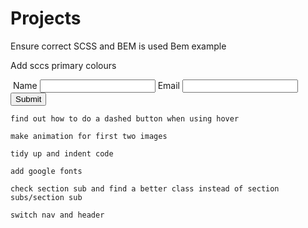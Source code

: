 # Projects

Ensure correct SCSS and BEM is used
Bem example

Add sccs primary colours

 <form class="form">
        <img class="form__img" src="" alt="">
        <label class="form__label" for="">Name</label>
        <input class="form__input" type="text" name="" id="">
        <label class="form__label" for="">Email</label>
        <input class="form__input" type="text" name="" id="">
        <button class="form__submit form__submit--active">Submit</button>
    </form>


    find out how to do a dashed button when using hover

    make animation for first two images

    tidy up and indent code

    add google fonts

    check section sub and find a better class instead of section subs/section sub

    switch nav and header


